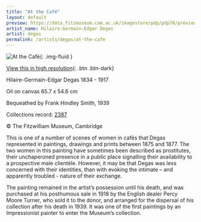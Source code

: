 ```yaml
---
title: "At the Café"
layout: default
preview: https://data.fitzmuseum.cam.ac.uk/imagestore/pdp/pdp78/preview_2387_1_201110_adn21_dc2.jpg
artist_name: Hilaire-Germain-Edgar Degas
artist: degas
permalink: /artists/degas/at-the-cafe
---
```


![At the Café](https://data.fitzmuseum.cam.ac.uk/imagestore/pdp/pdp78/2387_1_201110_adn21_dc2.jpg){: .img-fluid }

[View this in high resolution](https://data.fitzmuseum.cam.ac.uk/id/image/iiif/media-208594#?c=&m=&cv=){: .btn .btn-dark}

Hilaire-Germain-Edgar Degas 1834 - 1917

Oil on canvas
65.7 x 54.6 cm

Bequeathed by Frank Hindley Smith, 1939

Collections record: [2387](https://data.fitzmuseum.cam.ac.uk/id/object/2600)

© The Fitzwilliam Museum, Cambridge

This is one of a number of scenes of women in cafés that Degas represented in paintings, drawings and prints between 1875 and 1877. The two women in this painting have sometimes been described as prostitutes, their unchaperoned presence in a public place signalling their availability to a prospective male clientèle. However, it may be that Degas was less concerned with their identities, than with evoking the intimate – and apparently troubled - nature of their exchange.

The painting remained in the artist’s possession until his death, and was purchased at his posthumous sale in 1918 by the English dealer Percy Moore Turner, who sold it to the donor, and arranged for the dispersal of his collection after his death in 1939. It was one of the first paintings by an Impressionist painter to enter the Museum’s collection.
